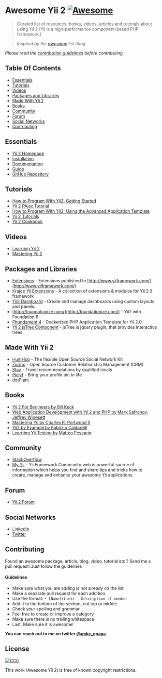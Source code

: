 # Awesome Yii 2 [![Awesome](https://cdn.rawgit.com/sindresorhus/awesome/d7305f38d29fed78fa85652e3a63e154dd8e8829/media/badge.svg)](https://github.com/sindresorhus/awesome)
> Curated list of resources: books, videos, articles and tutorials about using Yii 2 (Yii is a high-performance component-based PHP framework.)

> *Inspired by the [awesome](https://github.com/sindresorhus/awesome) list thing.*

*Please read the [contribution guidelines](#guidelines) before contributing.*

## Table Of Contents
- [Essentials](#essentials)
- [Tutorials](#tutorials)
- [Videos](#videos)
- [Packages and Libraries](#packages-and-libraries)
- [Made With Yii 2](#made-with-yii-2)
- [Books](#books)
- [Community](#community)
- [Forum](#forum)
- [Social Networks](#social-networks)
- [Contributing](#contributing)

## Essentials
* [Yii 2 Homepage](http://www.yiiframework.com/)
* [Installation](http://www.yiiframework.com/download/)
* [Documentation](http://www.yiiframework.com/doc-2.0/index.html)
* [Guide](http://www.yiiframework.com/doc-2.0/guide-index.html)
* [GitHub Repository](https://github.com/yiisoft/yii2)

## Tutorials
* [How to Program With Yii2: Getting Started](http://code.tutsplus.com/tutorials/how-to-program-with-yii2-getting-started--cms-22440)
* [Yii 2 PAjax Tutorial](http://blog.neattutorials.com/yii2-pjax-tutorial/)
* [How to Program With Yii2: Using the Advanced Application Template](http://code.tutsplus.com/tutorials/how-to-program-with-yii2-using-the-advanced-application-template--cms-24994)
* [Yii 2 Tutorials](http://www.learnyii2.com/)
* [Yii 2 Cookbook](https://yii2-cookbook.readthedocs.io/README/)

## Videos
* [Learning Yii 2](https://www.packtpub.com/web-development/learning-yii-2-video)
* [Mastering Yii 2](https://www.packtpub.com/web-development/mastering-yii-2-video)

## Packages and Libraries
* [Extensions](http://www.yiiframework.com/extensions/?tag=yii2) - Extensions published to [http://www.yiiframework.com/](http://www.yiiframework.com/)
* [Krajee Yii Extensions](http://demos.krajee.com/) - A collection of extensions & modules for Yii 2.0 framework
* [Yii2 Dashboard](https://cornernote.github.io/yii2-dashboard/) - Create and manage dashboards using custom layouts and panels.
* [http://foundationize.com/](http://foundationize.com/) - Yii2 with Foundation 6
* [Phundament 4](http://phundament.com/) - Dockerized PHP Application Template for Yii 2.0
* [Yii 2 jsTree Component](http://yiidreamteam.com/yii2/jstree) - jsTree is jquery plugin, that provides interactive trees.  

## Made With Yii 2
* [HumHub](https://www.humhub.org/en) - The flexible Open Source Social Network Kit
* [Zurmo](http://zurmo.org/) - Open Source Customer Relationship Management (CRM)
* [Stay](http://www.stay.com/) - Travel recommendations by qualified locals
* [Piclyf](http://piclyf.com/) - Bring your profile pic to life
* [dotPlant](http://dotplant.ru/)

## Books
* [Yii 2 For Begineers by Bill Keck](https://leanpub.com/yii2forbeginners)
* [Web Application Development with Yii 2 and PHP by Mark Safronov, Jeffrey Winesett](https://www.packtpub.com/web-development/web-application-development-yii-2-and-php)
* [Mastering Yii by Charles R. Portwood II](https://www.packtpub.com/web-development/mastering-yii)
* [Yii2 by Example by Fabrizio Caldarelli](https://www.packtpub.com/web-development/yii2-example)
* [Learning Yii Testing by Matteo Pescarin](https://www.packtpub.com/web-development/learning-yii-testing)

## Community
* [StackOverflow](http://stackoverflow.com/questions/tagged/yii2)
* [My Yii](https://www.my-yii.com/) - Yii Framework Community web is powerful source of information which helps you find and share tips and tricks how to create, manage and enhance your awesome Yii applications.

## Forum
* [Yii 2 Forum](http://www.yiiframework.com/forum/index.php/forum/4-yii-20/)

## Social Networks
* [LinkedIn](https://www.linkedin.com/groups/1483367/profile)
* [Twitter](https://twitter.com/yiiframework)

## Contributing
Found an awesome package, article, blog, video, tutorial etc.? Send me a pull request! Just follow the guidelines

#### Guidelines

* Make sure what you are adding is not already on the list
* Make a separate pull request for each addition
* Use the format: `* [Name](Link) - Description if needed`
* Add it to the bottom of the section, not top or middle
* Check your spelling and grammar
* Feel free to create or improve a category
* Make sure there is no trailing whitespace
* Last, Make sure it is awesome!

**You can reach out to me on twitter [@goke_epapa](http://twitter.com/goke_epapa).**

## License

[![CC0](https://i.creativecommons.org/p/zero/1.0/88x31.png)](https://creativecommons.org/publicdomain/zero/1.0/)

This work (Awesome Yii 2) is free of known copyright restrictions.